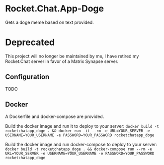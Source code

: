 # Rocket.Chat.App-Doge

Gets a doge meme based on text provided.

# Deprecated

This project will no longer be maintained by me, I have retired my Rocket.Chat server in favor of a Matrix Synapse server.

## Configuration

TODO

## Docker
A Dockerfile and docker-compose are provided.

Build the docker image and run it to deploy to your server:
`docker build -t rocketchatapp_doge . && docker run -it --rm -e URL=YOUR_SERVER -e USERNAME=YOUR_USERNAME -e PASSWORD=YOUR_PASSWORD rocketchatapp_doge`

Build the docker image and run docker-compose to deploy to your server:
`docker build -t rocketchatapp_doge . && docker-compose run --rm -e URL=YOUR_SERVER -e USERNAME=YOUR_USERNAME -e PASSWORD=YOUR_PASSWORD rocketchatapp_doge`
